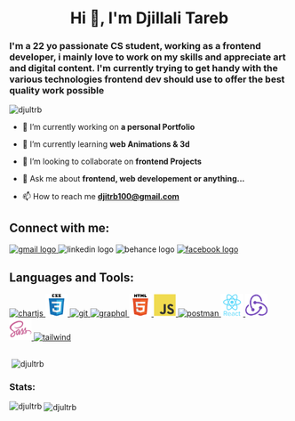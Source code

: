 <h1 align="center">Hi 👋, I'm Djillali Tareb</h1>
<h3 align="left">I'm a 22 yo passionate CS student, working as a frontend developer, i mainly love to work on  my skills and appreciate art and digital content. I'm currently trying to get handy with the various technologies frontend dev should use to offer the best quality work possible</h3>

<p align="left"> <img src="https://komarev.com/ghpvc/?username=djultrb&label=Profile%20views&color=0e75b6&style=flat" alt="djultrb" /> </p>

- 🔭 I’m currently working on **a personal Portfolio**

- 🌱 I’m currently learning **web Animations & 3d**

- 👯 I’m looking to collaborate on **frontend Projects**

- 💬 Ask me about **frontend, web developement or anything...**

- 📫 How to reach me **djitrb100@gmail.com**

<h2 align="left">Connect with me:</h2>
<div align="left">
  <a href="djitrb100@gmail.com" target="_blank">
    <img src="https://img.shields.io/static/v1?message=Gmail&logo=gmail&label=&color=D14836&logoColor=white&labelColor=&style=for-the-badge" height="35" alt="gmail logo"  />
  </a>
  <img src="https://img.shields.io/static/v1?message=LinkedIn&logo=linkedin&label=&color=0077B5&logoColor=white&labelColor=&style=for-the-badge" height="35" alt="linkedin logo"  />
  <img src="https://img.shields.io/static/v1?message=Behance&logo=behance&label=&color=1769ff&logoColor=white&labelColor=&style=for-the-badge" height="35" alt="behance logo"  />
  <a href="https://www.facebook.com/djilali.trb" target="_blank">
    <img src="https://img.shields.io/static/v1?message=Facebook&logo=facebook&label=&color=1877F2&logoColor=white&labelColor=&style=for-the-badge" height="35" alt="facebook logo"  />
  </a>
</div>

<h2 align="left">Languages and Tools:</h2>
<p align="left"> <a href="https://www.chartjs.org" target="_blank" rel="noreferrer"> <img src="https://www.chartjs.org/media/logo-title.svg" alt="chartjs" width="40" height="40"/> </a> <a href="https://www.w3schools.com/css/" target="_blank" rel="noreferrer"> <img src="https://raw.githubusercontent.com/devicons/devicon/master/icons/css3/css3-original-wordmark.svg" alt="css3" width="40" height="40"/> </a> <a href="https://git-scm.com/" target="_blank" rel="noreferrer"> <img src="https://www.vectorlogo.zone/logos/git-scm/git-scm-icon.svg" alt="git" width="40" height="40"/> </a> <a href="https://graphql.org" target="_blank" rel="noreferrer"> <img src="https://www.vectorlogo.zone/logos/graphql/graphql-icon.svg" alt="graphql" width="40" height="40"/> </a> <a href="https://www.w3.org/html/" target="_blank" rel="noreferrer"> <img src="https://raw.githubusercontent.com/devicons/devicon/master/icons/html5/html5-original-wordmark.svg" alt="html5" width="40" height="40"/> </a> <a href="https://developer.mozilla.org/en-US/docs/Web/JavaScript" target="_blank" rel="noreferrer"> <img src="https://raw.githubusercontent.com/devicons/devicon/master/icons/javascript/javascript-original.svg" alt="javascript" width="40" height="40"/> </a> <a href="https://postman.com" target="_blank" rel="noreferrer"> <img src="https://www.vectorlogo.zone/logos/getpostman/getpostman-icon.svg" alt="postman" width="40" height="40"/> </a> <a href="https://reactjs.org/" target="_blank" rel="noreferrer"> <img src="https://raw.githubusercontent.com/devicons/devicon/master/icons/react/react-original-wordmark.svg" alt="react" width="40" height="40"/> </a> <a href="https://redux.js.org" target="_blank" rel="noreferrer"> <img src="https://raw.githubusercontent.com/devicons/devicon/master/icons/redux/redux-original.svg" alt="redux" width="40" height="40"/> </a> <a href="https://sass-lang.com" target="_blank" rel="noreferrer"> <img src="https://raw.githubusercontent.com/devicons/devicon/master/icons/sass/sass-original.svg" alt="sass" width="40" height="40"/> </a> <a href="https://tailwindcss.com/" target="_blank" rel="noreferrer"> <img src="https://www.vectorlogo.zone/logos/tailwindcss/tailwindcss-icon.svg" alt="tailwind" width="40" height="40"/> </a> </p>
<h2></h2>

<p>&nbsp;<img align="center" src="https://github-readme-stats.vercel.app/api?username=djultrb&show_icons=true&locale=en" alt="djultrb" /></p>

<h3>Stats:</h3>

<p><img align="left" src="https://github-readme-stats.vercel.app/api/top-langs?username=djultrb&show_icons=true&locale=en&layout=compact" alt="djultrb" /></p>

<p>&nbsp;<img align="center" src="https://github-readme-stats.vercel.app/api?username=djultrb&show_icons=true&locale=en" alt="djultrb" /></p>



